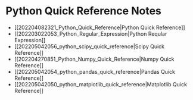 # Python Quick Reference Notes

* [[202204082321_Python_Quick_Reference|Python Quick Reference]]
* [[202203022053_Python_Regular_Expression|Python Reqular Expression]]
* [[202205042056_python_scipy_quick_reference|Scipy Quick Reference]]
* [[202204270851_Python_Numpy_Quick_Reference|Numpy Quick Reference]]
* [[202205042054_python_pandas_quick_reference|Pandas Quick Reference]]
* [[202205042050_python_matplotlib_quick_reference|Matplotlib Quick Reference]]


